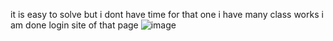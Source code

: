 it is easy to solve but i dont have time for that one 
i have many class works i am done login site of  that page
![image](https://user-images.githubusercontent.com/77449106/181817012-8334462c-9d0e-4ef1-8998-874446b1ac5c.png)
